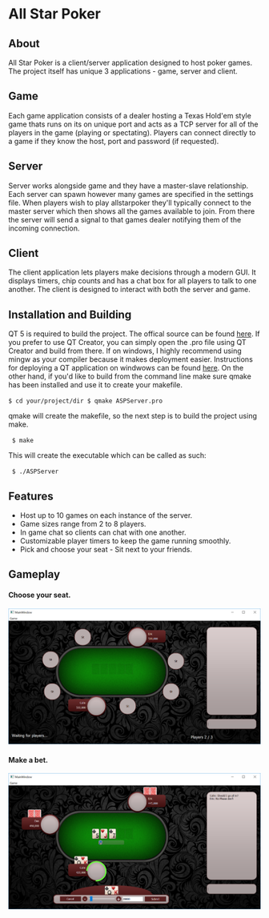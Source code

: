 # All Star Poker

## About

All Star Poker is a client/server application designed to host poker games. The project itself has unique 3 applications - game, server and client.


## Game

Each game application consists of a dealer hosting a Texas Hold'em style game thats runs on its on unique port and acts as a TCP server for all of the players in the game (playing or spectating). Players can connect directly to a game if they know the host, port and password (if requested).

## Server

Server works alongside game and they have a master-slave relationship. Each server can spawn however many games are specified in the settings file. When players wish to play allstarpoker they'll typically connect to the master server which then shows all the games available to join. From there the server will send a signal to that games dealer notifying them of the incoming connection. 

## Client

The client application lets players make decisions through a modern GUI. It displays timers, chip counts and has a chat box for all players to talk to one another. The client is designed to interact with both the server and game.


## Installation and Building

QT 5 is required to build the project. The offical source can be found [here](https://www.qt.io/download/). If you prefer to use QT Creator, you can simply open the .pro file using QT Creator and build from there. If on windows, I highly recommend using mingw as your compiler because it makes deployment easier. Instructions for deploying a QT application on windwows can be found [here](https://wiki.qt.io/Deploy_an_Application_on_Windows). On the other hand, if you'd like to build from the command line make sure qmake has been installed and use it to create your makefile. 

`$ cd your/project/dir
 $ qmake ASPServer.pro`

qmake will create the makefile, so the next step is to build the project using make. 

` $ make`

This will create the executable which can be called as such:

` $ ./ASPServer`


## Features
* Host up to 10 games on each instance of the server.
* Game sizes range from 2 to 8 players.
* In game chat so clients can chat with one another.
* Customizable player timers to keep the game running smoothly.
* Pick and choose your seat - Sit next to your friends.

## Gameplay

#### Choose your seat.

![alt text](https://github.com/Pratted/poker/blob/master/client/images/joingame.png "Choose a seat")

#### Make a bet.

![alt text](https://github.com/Pratted/poker/blob/master/client/images/betscreen.png "Make a bet")


